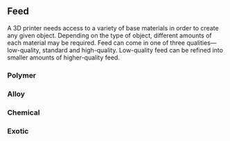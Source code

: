 ## Feed

A 3D printer needs access to a variety of base materials in order to create any given object. Depending on the type of object, different amounts of each material may be required. Feed can come in one of three qualities—low-quality, standard and high-quality. Low-quality feed can be refined into smaller amounts of higher-quality feed.

### Polymer

### Alloy

### Chemical

### Exotic
